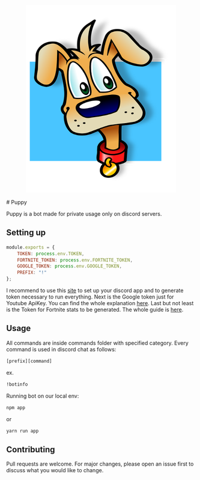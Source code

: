 <p align="center">
  <img width="400" height="500" src="puppy.png">
</p>
# Puppy

Puppy is a bot made for private usage only on discord servers.

## Setting up

```javascript
module.exports = {
    TOKEN: process.env.TOKEN,
    FORTNITE_TOKEN: process.env.FORTNITE_TOKEN,
    GOOGLE_TOKEN: process.env.GOOGLE_TOKEN,
    PREFIX: "!"
};
```
I recommend to use this [site](https://github.com/reactiflux/discord-irc/wiki/Creating-a-discord-bot-&-getting-a-token) to set up your discord app and to generate token necessary to run everything. Next is the Google token just for Youtube ApiKey. You can find the whole explanation [here](https://www.wonderplugin.com/wordpress-tutorials/how-to-apply-for-a-google-api-key-for-youtube/). Last but not least is the Token for Fortnite stats to be generated. The whole guide is [here](https://fortnitetracker.com/site-api).



## Usage

All commands are inside commands folder with specified category. Every command is used in discord chat as follows:
```bash
[prefix][command]
```
ex.

```bash
!botinfo
```
Running bot on our local env:

```bash
npm app
```
or

```bash
yarn run app
```

## Contributing
Pull requests are welcome. For major changes, please open an issue first to discuss what you would like to change. 
